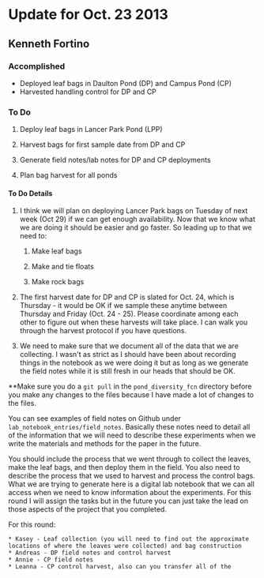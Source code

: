 # Update for Oct. 23 2013
## Kenneth Fortino


### Accomplished

* Deployed leaf bags in Daulton Pond (DP) and Campus Pond (CP)
* Harvested handling control for DP and CP

### To Do

1. Deploy leaf bags in Lancer Park Pond (LPP)

2. Harvest bags for first sample date from DP and CP

3. Generate field notes/lab notes for DP and CP deployments

4. Plan bag harvest for all ponds

#### To Do Details

1. I think we will plan on deploying Lancer Park bags on Tuesday of next week (Oct 29) if we can get enough availability.  Now that we know what we are doing it should be easier and go faster.  So leading up to that we need to:

    1. Make leaf bags

    2. Make and tie floats

    3. Make rock bags 
  
2. The first harvest date for DP and CP is slated for Oct. 24, which is Thursday - it would be OK if we sample these anytime between Thursday and Friday (Oct. 24 - 25).  Please coordinate among each other to figure out when these harvests will take place.  I can walk you through the harvest protocol if you have questions.

3. We need to make sure that we document all of the data that we are collecting.  I wasn't as strict as I should have been about recording things in the notebook as we were doing it but as long as we generate the field notes while it is still fresh in our heads that should be OK.  

**Make sure you do a `git pull` in the `pond_diversity_fcn` directory before you make any changes to the files because I have made a lot of changes to the files.

You can see examples of field notes on Github under `lab_notebook_entries/field_notes`.  Basically these notes need to detail all of the information that we will need to describe these experiments when we write the materials and methods for the paper in the future.  

You should include the process that we went through to collect the leaves, make the leaf bags, and then deploy them in the field.  You also need to describe the process that we used to harvest and process the control bags.  What we are trying to generate here is a digital lab notebook that we can all access when we need to know information about the experiments. For this round I will assign the tasks but in the future you can just take the lead on those aspects of the project that you completed.

For this round:

    * Kasey - Leaf collection (you will need to find out the approximate locations of where the leaves were collected) and bag construction
    * Andreas - DP field notes and control harvest
    * Annie - CP field notes
    * Leanna - CP control harvest, also can you transfer all of the 

   
